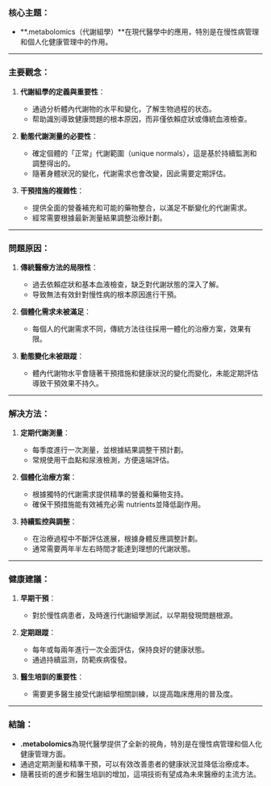 ### 核心主題： 
- **.metabolomics（代謝組學）**在現代醫學中的應用，特別是在慢性病管理和個人化健康管理中的作用。

---

### 主要觀念：
1. **代謝組學的定義與重要性**：
   - 通過分析體內代謝物的水平和變化，了解生物過程的状态。
   - 帮助識別導致健康問題的根本原因，而非僅依賴症狀或傳統血液檢查。

2. **動態代謝測量的必要性**：
   - 確定個體的「正常」代謝範圍（unique normals），這是基於持續監測和調整得出的。
   - 隨著身體狀況的變化，代謝需求也會改變，因此需要定期評估。

3. **干預措施的複雜性**：
   - 提供全面的營養補充和可能的藥物整合，以滿足不斷變化的代謝需求。
   - 經常需要根據最新測量結果調整治療計劃。

---

### 問題原因：
1. **傳統醫療方法的局限性**：
   - 過去依賴症狀和基本血液檢查，缺乏對代謝狀態的深入了解。
   - 导致無法有效針對慢性病的根本原因進行干預。

2. **個體化需求未被滿足**：
   - 每個人的代謝需求不同，傳統方法往往採用一體化的治療方案，效果有限。

3. **動態變化未被跟蹤**：
   - 體內代謝物水平會隨著干預措施和健康狀況的變化而變化，未能定期評估導致干預效果不持久。

---

### 解决方法：
1. **定期代謝測量**：
   - 每季度進行一次測量，並根據結果調整干預計劃。
   - 常規使用干血點和尿液檢測，方便遠端評估。

2. **個體化治療方案**：
   - 根據獨特的代謝需求提供精準的營養和藥物支持。
   - 確保干預措施能有效補充必需 nutrients並降低副作用。

3. **持續監控與調整**：
   - 在治療過程中不斷評估進展，根據身體反應調整計劃。
   - 通常需要两年半左右時間才能達到理想的代謝狀態。

---

### 健康建議：
1. **早期干預**：
   - 對於慢性病患者，及時進行代謝組學測試，以早期發現問題根源。

2. **定期跟蹤**：
   - 每年或每兩年進行一次全面評估，保持良好的健康狀態。
   - 通過持續监测，防範疾病復發。

3. **醫生培訓的重要性**：
   - 需要更多醫生接受代謝組學相關訓練，以提高臨床應用的普及度。

---

### 結論：
- **.metabolomics**為現代醫學提供了全新的視角，特別是在慢性病管理和個人化健康管理方面。
- 通過定期測量和精準干預，可以有效改善患者的健康狀況並降低治療成本。
- 隨著技術的進步和醫生培訓的增加，這項技術有望成為未來醫療的主流方法。